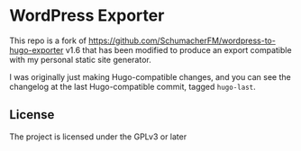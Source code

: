 # WordPress Exporter

This repo is a fork of
https://github.com/SchumacherFM/wordpress-to-hugo-exporter v1.6
that has been modified to produce an export compatible with
my personal static site generator.

I was originally just making Hugo-compatible changes, and you can see
the changelog at the last Hugo-compatible commit, tagged `hugo-last`.

## License

The project is licensed under the GPLv3 or later

